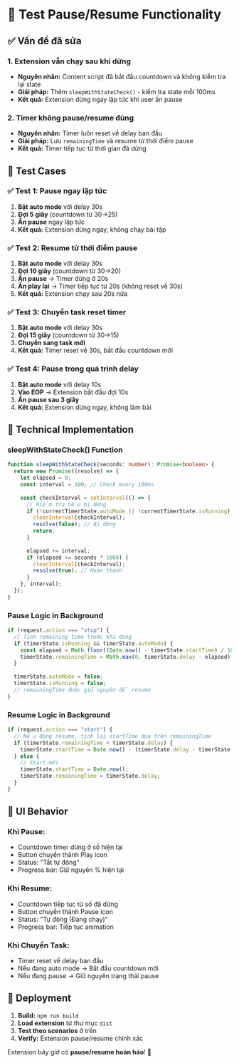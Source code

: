 # 🎯 Test Pause/Resume Functionality

## ✅ Vấn đề đã sửa

### 1. **Extension vẫn chạy sau khi dừng**
- **Nguyên nhân:** Content script đã bắt đầu countdown và không kiểm tra lại state
- **Giải pháp:** Thêm `sleepWithStateCheck()` - kiểm tra state mỗi 100ms
- **Kết quả:** Extension dừng ngay lập tức khi user ấn pause

### 2. **Timer không pause/resume đúng**
- **Nguyên nhân:** Timer luôn reset về delay ban đầu
- **Giải pháp:** Lưu `remainingTime` và resume từ thời điểm pause
- **Kết quả:** Timer tiếp tục từ thời gian đã dừng

## 🧪 Test Cases

### ✅ **Test 1: Pause ngay lập tức**
1. **Bật auto mode** với delay 30s
2. **Đợi 5 giây** (countdown từ 30→25)
3. **Ấn pause** ngay lập tức
4. **Kết quả:** Extension dừng ngay, không chạy bài tập

### ✅ **Test 2: Resume từ thời điểm pause**
1. **Bật auto mode** với delay 30s
2. **Đợi 10 giây** (countdown từ 30→20)
3. **Ấn pause** → Timer dừng ở 20s
4. **Ấn play lại** → Timer tiếp tục từ 20s (không reset về 30s)
5. **Kết quả:** Extension chạy sau 20s nữa

### ✅ **Test 3: Chuyển task reset timer**
1. **Bật auto mode** với delay 30s
2. **Đợi 15 giây** (countdown từ 30→15)
3. **Chuyển sang task mới**
4. **Kết quả:** Timer reset về 30s, bắt đầu countdown mới

### ✅ **Test 4: Pause trong quá trình delay**
1. **Bật auto mode** với delay 10s
2. **Vào EOP** → Extension bắt đầu đợi 10s
3. **Ấn pause sau 3 giây**
4. **Kết quả:** Extension dừng ngay, không làm bài

## 🔧 Technical Implementation

### **sleepWithStateCheck() Function**
```typescript
function sleepWithStateCheck(seconds: number): Promise<boolean> {
  return new Promise((resolve) => {
    let elapsed = 0;
    const interval = 100; // Check every 100ms
    
    const checkInterval = setInterval(() => {
      // Kiểm tra nếu bị dừng
      if (!currentTimerState.autoMode || !currentTimerState.isRunning) {
        clearInterval(checkInterval);
        resolve(false); // Bị dừng
        return;
      }
      
      elapsed += interval;
      if (elapsed >= seconds * 1000) {
        clearInterval(checkInterval);
        resolve(true); // Hoàn thành
      }
    }, interval);
  });
}
```

### **Pause Logic in Background**
```typescript
if (request.action === "stop") {
  // Tính remaining time trước khi dừng
  if (timerState.isRunning && timerState.autoMode) {
    const elapsed = Math.floor((Date.now() - timerState.startTime) / 1000);
    timerState.remainingTime = Math.max(0, timerState.delay - elapsed);
  }
  
  timerState.autoMode = false;
  timerState.isRunning = false;
  // remainingTime được giữ nguyên để resume
}
```

### **Resume Logic in Background**
```typescript
if (request.action === "start") {
  // Nếu đang resume, tính lại startTime dựa trên remainingTime
  if (timerState.remainingTime < timerState.delay) {
    timerState.startTime = Date.now() - (timerState.delay - timerState.remainingTime) * 1000;
  } else {
    // Start mới
    timerState.startTime = Date.now();
    timerState.remainingTime = timerState.delay;
  }
}
```

## 🎯 UI Behavior

### **Khi Pause:**
- Countdown timer dừng ở số hiện tại
- Button chuyển thành Play icon
- Status: "Tắt tự động"
- Progress bar: Giữ nguyên % hiện tại

### **Khi Resume:**
- Countdown tiếp tục từ số đã dừng
- Button chuyển thành Pause icon  
- Status: "Tự động (Đang chạy)"
- Progress bar: Tiếp tục animation

### **Khi Chuyển Task:**
- Timer reset về delay ban đầu
- Nếu đang auto mode → Bắt đầu countdown mới
- Nếu đang pause → Giữ nguyên trạng thái pause

## 🚀 Deployment

1. **Build:** `npm run build`
2. **Load extension** từ thư mục `dist`
3. **Test theo scenarios** ở trên
4. **Verify:** Extension pause/resume chính xác

Extension bây giờ có **pause/resume hoàn hảo**! 🎉
